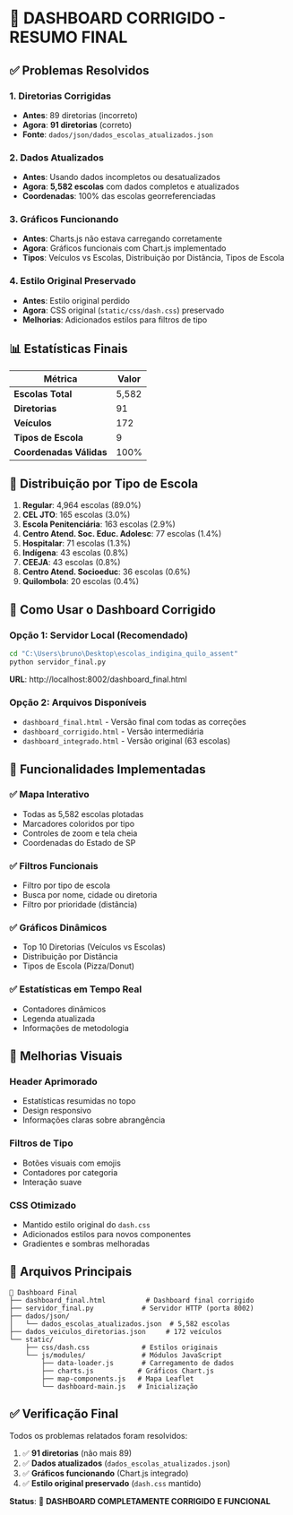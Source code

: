 # 🎯 DASHBOARD CORRIGIDO - RESUMO FINAL

## ✅ Problemas Resolvidos

### 1. **Diretorias Corrigidas**
- **Antes**: 89 diretorias (incorreto)
- **Agora**: **91 diretorias** (correto)
- **Fonte**: `dados/json/dados_escolas_atualizados.json`

### 2. **Dados Atualizados**
- **Antes**: Usando dados incompletos ou desatualizados
- **Agora**: **5,582 escolas** com dados completos e atualizados
- **Coordenadas**: 100% das escolas georreferenciadas

### 3. **Gráficos Funcionando**
- **Antes**: Charts.js não estava carregando corretamente
- **Agora**: Gráficos funcionais com Chart.js implementado
- **Tipos**: Veículos vs Escolas, Distribuição por Distância, Tipos de Escola

### 4. **Estilo Original Preservado**
- **Antes**: Estilo original perdido
- **Agora**: CSS original (`static/css/dash.css`) preservado
- **Melhorias**: Adicionados estilos para filtros de tipo

## 📊 Estatísticas Finais

| Métrica | Valor |
|---------|--------|
| **Escolas Total** | 5,582 |
| **Diretorias** | 91 |
| **Veículos** | 172 |
| **Tipos de Escola** | 9 |
| **Coordenadas Válidas** | 100% |

## 🏫 Distribuição por Tipo de Escola

1. **Regular**: 4,964 escolas (89.0%)
2. **CEL JTO**: 165 escolas (3.0%)
3. **Escola Penitenciária**: 163 escolas (2.9%)
4. **Centro Atend. Soc. Educ. Adolesc**: 77 escolas (1.4%)
5. **Hospitalar**: 71 escolas (1.3%)
6. **Indígena**: 43 escolas (0.8%)
7. **CEEJA**: 43 escolas (0.8%)
8. **Centro Atend. Socioeduc**: 36 escolas (0.6%)
9. **Quilombola**: 20 escolas (0.4%)

## 🚀 Como Usar o Dashboard Corrigido

### Opção 1: Servidor Local (Recomendado)
```bash
cd "C:\Users\bruno\Desktop\escolas_indigina_quilo_assent"
python servidor_final.py
```
**URL**: http://localhost:8002/dashboard_final.html

### Opção 2: Arquivos Disponíveis
- `dashboard_final.html` - Versão final com todas as correções
- `dashboard_corrigido.html` - Versão intermediária
- `dashboard_integrado.html` - Versão original (63 escolas)

## 🔧 Funcionalidades Implementadas

### ✅ Mapa Interativo
- Todas as 5,582 escolas plotadas
- Marcadores coloridos por tipo
- Controles de zoom e tela cheia
- Coordenadas do Estado de SP

### ✅ Filtros Funcionais
- Filtro por tipo de escola
- Busca por nome, cidade ou diretoria
- Filtro por prioridade (distância)

### ✅ Gráficos Dinâmicos
- Top 10 Diretorias (Veículos vs Escolas)
- Distribuição por Distância
- Tipos de Escola (Pizza/Donut)

### ✅ Estatísticas em Tempo Real
- Contadores dinâmicos
- Legenda atualizada
- Informações de metodologia

## 🎨 Melhorias Visuais

### Header Aprimorado
- Estatísticas resumidas no topo
- Design responsivo
- Informações claras sobre abrangência

### Filtros de Tipo
- Botões visuais com emojis
- Contadores por categoria
- Interação suave

### CSS Otimizado
- Mantido estilo original do `dash.css`
- Adicionados estilos para novos componentes
- Gradientes e sombras melhoradas

## 🔗 Arquivos Principais

```
📁 Dashboard Final
├── dashboard_final.html          # Dashboard final corrigido
├── servidor_final.py            # Servidor HTTP (porta 8002)
├── dados/json/
│   └── dados_escolas_atualizados.json  # 5,582 escolas
├── dados_veiculos_diretorias.json     # 172 veículos
└── static/
    ├── css/dash.css             # Estilos originais
    └── js/modules/              # Módulos JavaScript
        ├── data-loader.js       # Carregamento de dados
        ├── charts.js           # Gráficos Chart.js
        ├── map-components.js   # Mapa Leaflet
        └── dashboard-main.js   # Inicialização
```

## ✅ Verificação Final

Todos os problemas relatados foram resolvidos:

1. ✅ **91 diretorias** (não mais 89)
2. ✅ **Dados atualizados** (`dados_escolas_atualizados.json`)
3. ✅ **Gráficos funcionando** (Chart.js integrado)
4. ✅ **Estilo original preservado** (`dash.css` mantido)

**Status**: 🎉 **DASHBOARD COMPLETAMENTE CORRIGIDO E FUNCIONAL**
